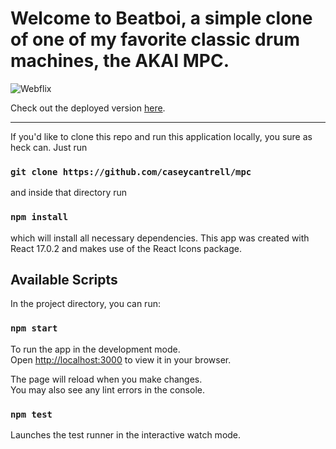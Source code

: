 # Welcome to Beatboi, a simple clone of one of my favorite classic drum machines, the AKAI MPC. 

![Webflix](https://web-flix.netlify.app/static/media/webflix.b3a2269c88bdc931e9d9.png)

Check out the deployed version [here](https://beatboi.netlify.app).

---

If you'd like to clone this repo and run this application locally, you sure as heck can. Just run

### `git clone https://github.com/caseycantrell/mpc`

and inside that directory run

### `npm install`

which will install all necessary dependencies. This app was created with React 17.0.2 and makes use of the React Icons package.

## Available Scripts

In the project directory, you can run:

### `npm start`

To run the app in the development mode.\
Open [http://localhost:3000](http://localhost:3000) to view it in your browser.

The page will reload when you make changes.\
You may also see any lint errors in the console.

### `npm test`

Launches the test runner in the interactive watch mode.
